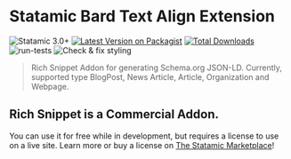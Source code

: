 # Statamic Bard Text Align Extension

![Statamic 3.0+](https://img.shields.io/badge/Statamic-3.0+-FF269E?style=for-the-badge&link=https://statamic.com)
[![Latest Version on Packagist](https://img.shields.io/packagist/v/optimoapps/statamic-rich-snippet.svg?style=for-the-badge)](https://packagist.org/packages/optimoapps/statamic-rich-snippet)
[![Total Downloads](https://img.shields.io/packagist/dt/optimoapps/statamic-rich-snippet.svg?style=for-the-badge)](https://packagist.org/packages/optimoapps/statamic-rich-snippet)
![run-tests](https://github.com/OptimoApps/statamic-rich-snippet/workflows/run-tests/badge.svg)
![Check & fix styling](https://github.com/OptimoApps/statamic-rich-snippet/workflows/Check%20&%20fix%20styling/badge.svg)

> Rich Snippet Addon for generating Schema.org JSON-LD. Currently, supported type BlogPost, News Article, Article, Organization and Webpage.

## Rich Snippet is a Commercial Addon.

You can use it for free while in development, but requires a license to use on a live site. Learn more or buy a license on [The Statamic Marketplace](https://statamic.com/marketplace/addons/statamic-rich-snippet)!